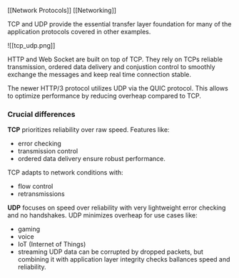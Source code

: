 [[Network Protocols]] [[Networking]]

TCP and UDP provide the essential transfer layer foundation for many of the application protocols covered in other examples.

![[tcp_udp.png]]

HTTP and Web Socket are built on top of TCP. They rely on TCPs reliable transmission, ordered data delivery and conjustion control to smoothly exchange the messages and keep real time connection stable. 

The newer HTTP/3 protocol utilizes UDP via the QUIC protocol. This allows to optimize performance by reducing overheap compared to TCP.

### Crucial differences

**TCP** prioritizes reliability over raw speed. Features like:
- error checking
- transmission control
- ordered data delivery
ensure robust performance.

TCP adapts to network conditions with:
- flow control
- retransmissions

**UDP** focuses on speed over reliability with very lightweight error checking and no handshakes. UDP minimizes overheap for use cases like:
- gaming
- voice
- IoT (Internet of Things)
- streaming
UDP data can be corrupted by dropped packets, but combining it with application layer integrity checks ballances speed and reliability.